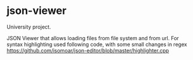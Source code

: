 # json-viewer
University project.

JSON Viewer that allows loading files from file system and from url.
For syntax highlighting used following code, with some small changes in regex https://github.com/isomoar/json-editor/blob/master/highlighter.cpp 
